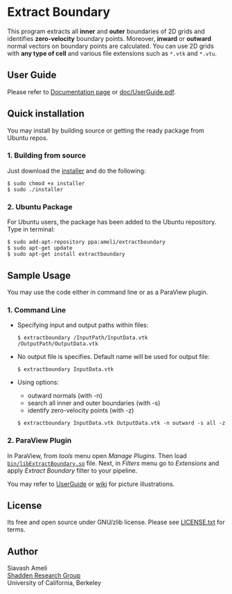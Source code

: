 # Extract Boundary

This program extracts all __inner__ and __outer__ boundaries of 2D grids and identifies __zero-velocity__ boundary points. Moreover, __inward__ or __outward__ normal vectors on boundary points are calculated. You can use 2D grids with __any type of cell__ and various file extensions such as `*.vtk` and `*.vtu`.

## User Guide
Please refer to [Documentation page](https://ameli.github.io/extract-boundary) or [doc/UserGuide.pdf](https://github.com/ameli/extract-boundary/raw/main/doc/UserGuide.pdf).

## Quick installation
You may install by building source or getting the ready package from Ubuntu repos.

### 1. Building from source

Just download the [installer](https://raw.github.com/ameli/extract-boundary/main/installer) and do the following:

    $ sudo chmod +x installer
    $ sudo ./installer

### 2. Ubuntu Package

For Ubuntu users, the package has been added to the Ubuntu repository. Type in terminal:

    $ sudo add-apt-repository ppa:ameli/extractboundary
    $ sudo apt-get update
    $ sudo apt-get install extractboundary

## Sample Usage

You may use the code either in command line or as a ParaView plugin.

### 1. Command Line

* Specifying input and output paths within files:

    `$ extractboundary /InputPath/InputData.vtk /OutputPath/OutputData.vtk`

* No output file is specifies. Default name will be used for output file:

    `$ extractboundary InputData.vtk`

* Using options: 
    * outward normals (with -n)
    * search all inner and outer boundaries (with -s)
    * identify zero-velocity points (with -z)

    `$ extractboundary InputData.vtk OutputData.vtk -n outward -s all -z`

### 2. ParaView Plugin

In ParaView, from _tools_ menu open _Manage Plugins_. Then load [`bin/libExtractBoundary.so`](https://github.com/ameli/extract-boundary/raw/main/bin/libExtractBoundary.so) file. Next, in _Filters_ menu go to _Extensions_ and apply _Extract Boundary_ filter to your pipeline.

You may refer to [UserGuide](https://github.com/ameli/extract-boundary/raw/main/doc/UserGuide.pdf) or [wiki](https://github.com/ameli/extract-boundary/wiki/Extract-Boundary) for picture illustrations.

## License

Its free and open source under GNU/zlib license. Please see [LICENSE.txt](https://raw.github.com/ameli/extract-boundary/main/LICENSE.txt) for terms.

## Author

Siavash Ameli  
[Shadden Research Group](http://shaddenlab.berkeley.edu/)  
University of California, Berkeley
